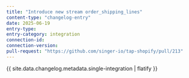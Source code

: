 ```yaml
---
title: "Introduce new stream order_shipping_lines"
content-type: "changelog-entry"
date: 2025-06-19
entry-type: 
entry-category: integration
connection-id: 
connection-version: 
pull-request: "https://github.com/singer-io/tap-shopify/pull/213"
---
```

{{ site.data.changelog.metadata.single-integration | flatify }}